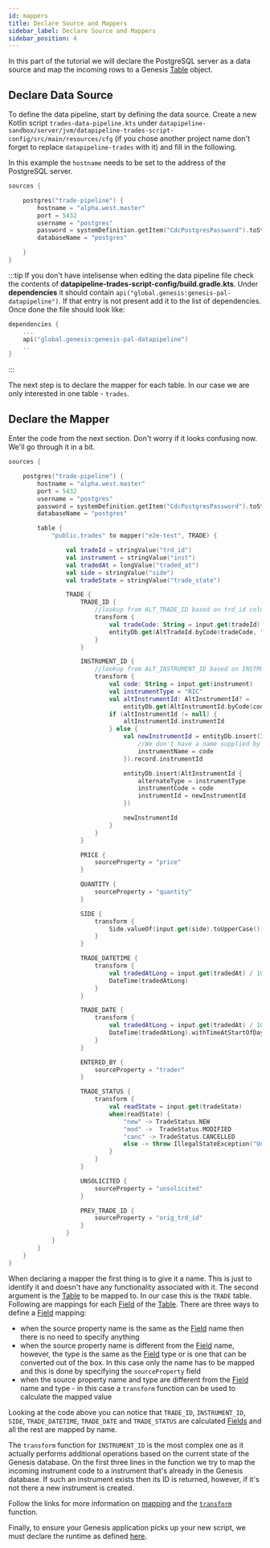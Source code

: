 ```yaml
---
id: mappers
title: Declare Source and Mappers
sidebar_label: Declare Source and Mappers
sidebar_position: 4
---
```


In this part of the tutorial we will declare the PostgreSQL server as a data source and map the incoming rows to a Genesis [Table](/database/fields-tables-views/tables/) object.

## Declare Data Source

To define the data pipeline, start by defining the data source. Create a new Kotlin script `trades-data-pipeline.kts` under `datapipeline-sandbox/server/jvm/datapipeline-trades-script-config/src/main/resources/cfg` (if you chose another project name don't forget to replace `datapipeline-trades` with it) and fill in the following.

In this example the `hostname` needs to be set to the address of the PostgreSQL server.

```kotlin
sources {

    postgres("trade-pipeline") {
        hostname = "alpha.west.master"
        port = 5432
        username = "postgres"
        password = systemDefinition.getItem("CdcPostgresPassword").toString()
        databaseName = "postgres"

    }
}
```

:::tip
If you don't have intelisense when editing the data pipeline file check the contents of **datapipeline-trades-script-config/build.gradle.kts**. Under **dependencies** it should contain `api("global.genesis:genesis-pal-datapipeline")`. If that entry is not present add it to the list of dependencies. Once done the file should look like:
```kotlin
dependencies {
    ...
    api("global.genesis:genesis-pal-datapipeline")
    ..
}
```
:::

The next step is to declare the mapper for each table. In our case we are only interested in one table - `trades`.

## Declare the Mapper

Enter the code from the next section. Don't worry if it looks confusing now. We'll go through it in a bit.

```kotlin
sources {

    postgres("trade-pipeline") {
        hostname = "alpha.west.master"
        port = 5432
        username = "postgres"
        password = systemDefinition.getItem("CdcPostgresPassword").toString()
        databaseName = "postgres"

        table {
            "public.trades" to mapper("e2e-test", TRADE) {

                val tradeId = stringValue("trd_id")
                val instrument = stringValue("inst")
                val tradedAt = longValue("traded_at")
                val side = stringValue("side")
                val tradeState = stringValue("trade_state")

                TRADE {
                    TRADE_ID {
                        //lookup from ALT_TRADE_ID based on trd_id column
                        transform {
                            val tradeCode: String = input.get(tradeId)
                            entityDb.get(AltTradeId.byCode(tradeCode, "TradeStore"))?.tradeId
                        }
                    }

                    INSTRUMENT_ID {
                        //lookup from ALT_INSTRUMENT_ID based on INSTRUMENT_CODE
                        transform {
                            val code: String = input.get(instrument)
                            val instrumentType = "RIC"
                            val altInstrumentId: AltInstrumentId? =
                                entityDb.get(AltInstrumentId.byCode(code, instrumentType))
                            if (altInstrumentId != null) {
                                altInstrumentId.instrumentId
                            } else {
                                val newInstrumentId = entityDb.insert(Instrument {
                                    //We don't have a name supplied by postgres, so use the code as the name
                                    instrumentName = code
                                }).record.instrumentId

                                entityDb.insert(AltInstrumentId {
                                    alternateType = instrumentType
                                    instrumentCode = code
                                    instrumentId = newInstrumentId
                                })

                                newInstrumentId
                            }
                        }
                    }

                    PRICE {
                        sourceProperty = "price"
                    }

                    QUANTITY {
                        sourceProperty = "quantity"
                    }

                    SIDE {
                        transform {
                            Side.valueOf(input.get(side).toUpperCase())
                        }
                    }

                    TRADE_DATETIME {
                        transform {
                            val tradedAtLong = input.get(tradedAt) / 1000L
                            DateTime(tradedAtLong)
                        }
                    }

                    TRADE_DATE {
                        transform {
                            val tradedAtLong = input.get(tradedAt) / 1000L
                            DateTime(tradedAtLong).withTimeAtStartOfDay()
                        }
                    }

                    ENTERED_BY {
                        sourceProperty = "trader"
                    }

                    TRADE_STATUS {
                        transform {
                            val readState = input.get(tradeState)
                            when(readState) {
                                "new" -> TradeStatus.NEW
                                "mod" ->  TradeStatus.MODIFIED
                                "canc" -> TradeStatus.CANCELLED
                                else -> throw IllegalStateException("Unknown trade state: $readState")
                            }
                        }
                    }

                    UNSOLICITED {
                        sourceProperty = "unsolicited"
                    }

                    PREV_TRADE_ID {
                        sourceProperty = "orig_trd_id"
                    }
                }
            }
        }
    }
}
```

When declaring a mapper the first thing is to give it a name. This is just to identify it and doesn't have any functionality associated with it. The second argument is the [Table](/database/fields-tables-views/tables/) to be mapped to. In our case this is the `TRADE` table. Following are mappings for each [Field](/database/fields-tables-views/fields/) of the [Table](/database/fields-tables-views/tables/). There are three ways to define a [Field](/database/fields-tables-views/fields/) mapping:
- when the source property name is the same as the [Field](/database/fields-tables-views/fields/) name then there is no need to specify anything
- when the source property name is different from the [Field](/database/fields-tables-views/fields/) name, however, the type is the same as the [Field](/database/fields-tables-views/fields/) type or is one that can be converted out of the box. In this case only the name has to be mapped and this is done by specifying the `sourceProperty` field
- when the source property name and type are different from the [Field](/database/fields-tables-views/fields/) name and type - in this case a `transform` function can be used to calculate the mapped value

Looking at the code above you can notice that `TRADE_ID`, `INSTRUMENT_ID`, `SIDE`, `TRADE_DATETIME`, `TRADE_DATE` and `TRADE_STATUS` are calculated [Fields](/database/fields-tables-views/fields/) and all the rest are mapped by name.

The `transform` function for `INSTRUMENT_ID` is the most complex one as it actually performs additional operations based on the current state of the Genesis database. On the first three lines in the function we try to map the incoming instrument code to a instrument that's already in the Genesis database. If such an instrument exists then its ID is returned, however, if it's not there a new instrument is created.

Follow the links for more information on [mapping](/server/integration/data-pipeline/basics/#mapper-for-the-incoming-data) and the [`transform`](/server/integration/data-pipeline/advanced/#interacting-with-the-database) function.

Finally, to ensure your Genesis application picks up your new script, we must declare the runtime as defined [here](/server/integration/data-pipeline/configuring-runtime/#configure-processesxml-file).
